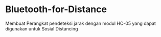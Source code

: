 # Bluetooth-for-Distance
Membuat Perangkat pendeteksi jarak dengan modul HC-05 yang dapat digunakan untuk Sosial Distancing
